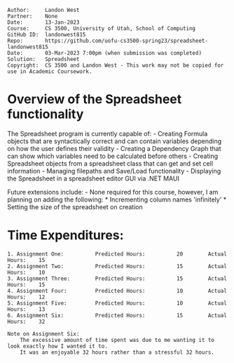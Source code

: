 ```
Author:     Landon West
Partner:    None
Date:       13-Jan-2023
Course:     CS 3500, University of Utah, School of Computing
GitHub ID:  landonwest815
Repo:       https://github.com/uofu-cs3500-spring23/spreadsheet-landonwest815
Date:       03-Mar-2023 7:00pm (when submission was completed) 
Solution:   Spreadsheet
Copyright:  CS 3500 and Landon West - This work may not be copied for use in Academic Coursework.
```

# Overview of the Spreadsheet functionality 

The Spreadsheet program is currently capable of:
    - Creating Formula objects that are syntactically correct and can contain variables depending on how the user defines their validity
    - Creating a Dependency Graph that can show which variables need to be calculated before others
    - Creating Spreadsheet objects from a spreadsheet class that can get and set cell information
    - Managing filepaths and Save/Load functionality
    - Displaying the Spreadsheet in a spreadsheet editor GUI via .NET MAUI
    
Future extensions include:
    - None required for this course, however, I am planning on adding the following:
        * Incrementing column names 'infinitely'
        * Setting the size of the spreadsheet on creation

# Time Expenditures:

    1. Assignment One:          Predicted Hours:          20        Actual Hours:    15
    2. Assignment Two:          Predicted Hours:          15        Actual Hours:    10
    3. Assignment Three:        Predicted Hours:          15        Actual Hours:    15
    4. Assignment Four:         Predicted Hours:          10        Actual Hours:    12    
    5. Assignment Five:         Predicted Hours:          10        Actual Hours:    13
    6. Assignment Six:          Predicted Hours:          15        Actual Hours:    32

    Note on Assignment Six: 
        The excessive amount of time spent was due to me wanting it to look exactly how I wanted it to.
        It was an enjoyable 32 hours rather than a stressful 32 hours.